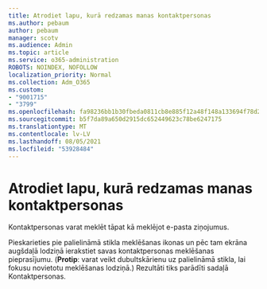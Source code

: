 ```yaml
---
title: Atrodiet lapu, kurā redzamas manas kontaktpersonas
ms.author: pebaum
author: pebaum
manager: scotv
ms.audience: Admin
ms.topic: article
ms.service: o365-administration
ROBOTS: NOINDEX, NOFOLLOW
localization_priority: Normal
ms.collection: Adm_O365
ms.custom:
- "9001715"
- "3799"
ms.openlocfilehash: fa98236bb1b30fbeda0811cb8e885f12a48f148a133694f78d2029489bf2be24
ms.sourcegitcommit: b5f7da89a650d2915dc652449623c78be6247175
ms.translationtype: MT
ms.contentlocale: lv-LV
ms.lasthandoff: 08/05/2021
ms.locfileid: "53928484"
---
```

# <a name="find-the-page-that-shows-my-contacts"></a>Atrodiet lapu, kurā redzamas manas kontaktpersonas

Kontaktpersonas varat meklēt tāpat kā meklējot e-pasta ziņojumus.
 
Pieskarieties pie palielināmā stikla meklēšanas ikonas un pēc tam ekrāna augšdaļā lodziņā ierakstiet savas kontaktpersonas meklēšanas pieprasījumu. (**Protip**: varat veikt dubultskārienu uz palielināmā stikla, lai fokusu novietotu meklēšanas lodziņā.) Rezultāti tiks parādīti sadaļā Kontaktpersonas.
